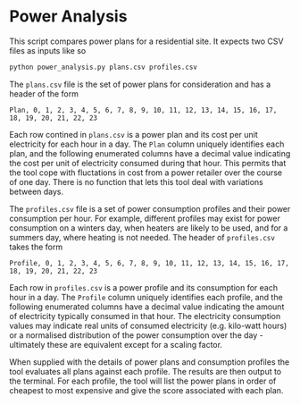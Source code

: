 # Power Analysis

This script compares power plans for a residential site. It expects two CSV files as inputs like so

```sh
python power_analysis.py plans.csv profiles.csv
```

The `plans.csv` file is the set of power plans for consideration and has a header of the form

```csv
Plan, 0, 1, 2, 3, 4, 5, 6, 7, 8, 9, 10, 11, 12, 13, 14, 15, 16, 17, 18, 19, 20, 21, 22, 23
```

Each row contined in `plans.csv` is a power plan and its cost per unit electricity for each hour in 
a day. The `Plan` column uniquely identifies each plan, and the following enumerated columns have a 
decimal value indicating the cost per unit of electricity consumed during that hour. This permits 
that the tool cope with fluctations in cost from a power retailer over the course of one day. There 
is no function that lets this tool deal with variations between days.

The `profiles.csv` file is a set of power consumption profiles and their power consumption per hour.
For example, different profiles may exist for power consumption on a winters day, when heaters are 
likely to be used, and for a summers day, where heating is not needed. The header of `profiles.csv` 
takes the form

```csv
Profile, 0, 1, 2, 3, 4, 5, 6, 7, 8, 9, 10, 11, 12, 13, 14, 15, 16, 17, 18, 19, 20, 21, 22, 23
```

Each row in `profiles.csv` is a power profile and its consumption for each hour in a day. The 
`Profile` column uniquely identifies each profile, and the following enumerated columns have a 
decimal value indicating the amount of electricity typically consumed in that hour. The electricity
consumption values may indicate real units of consumed electricity (e.g. kilo-watt hours) or a
normalised distribution of the power consumption over the day - ultimately these are equivalent
except for a scaling factor.

When supplied with the details of power plans and consumption profiles the tool evaluates all plans
against each profile. The results are then output to the terminal. For each profile, the tool will
list the power plans in order of cheapest to most expensive and give the score associated with each
plan.